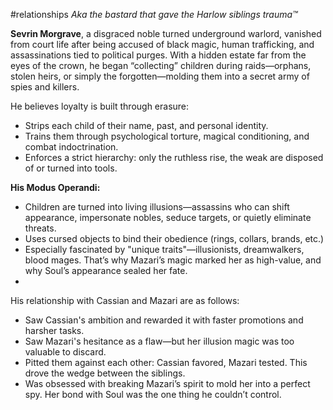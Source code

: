 #relationships
*Aka the bastard that gave the Harlow siblings trauma™*

**Sevrin Morgrave**, a disgraced noble turned underground warlord, vanished from court life after being accused of black magic, human trafficking, and assassinations tied to political purges. With a hidden estate far from the eyes of the crown, he began “collecting” children during raids—orphans, stolen heirs, or simply the forgotten—molding them into a secret army of spies and killers.

He believes loyalty is built through erasure:
- Strips each child of their name, past, and personal identity.
- Trains them through psychological torture, magical conditioning, and combat indoctrination.
- Enforces a strict hierarchy: only the ruthless rise, the weak are disposed of or turned into tools.
    

**His Modus Operandi:**
- Children are turned into living illusions—assassins who can shift appearance, impersonate nobles, seduce targets, or quietly eliminate threats.
- Uses cursed objects to bind their obedience (rings, collars, brands, etc.)
- Especially fascinated by "unique traits"—illusionists, dreamwalkers, blood mages. That’s why Mazari’s magic marked her as high-value, and why Soul’s appearance sealed her fate.
- 
His relationship with Cassian and Mazari are as follows:
- Saw Cassian's ambition and rewarded it with faster promotions and harsher tasks.
- Saw Mazari's hesitance as a flaw—but her illusion magic was too valuable to discard.
- Pitted them against each other: Cassian favored, Mazari tested. This drove the wedge between the siblings.
- Was obsessed with breaking Mazari’s spirit to mold her into a perfect spy. Her bond with Soul was the one thing he couldn’t control.


